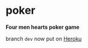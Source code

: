 # poker
**Four men hearts poker game**

branch `dev` now put on [Heroku](https://hearts-poker.herokuapp.com/)
